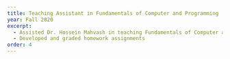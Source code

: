 ```yaml
---
title: Teaching Assistant in Fundamentals of Computer and Programming
year: Fall 2020
excerpt:
  - Assisted Dr. Hossein Mahvash in teaching Fundamentals of Computer and Programming at the University of Isfahan
  - Developed and graded homework assignments
order: 4
---
```

